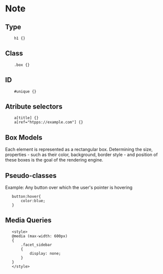 # Note

## Type
```
    h1 {}
```

## Class
```
    .box {}
```

## ID
```
    #unique {}
```

## Atribute selectors
```
    a[title] {}
    a[ref="htpps://example.com"] {}
```

## Box Models
 Each element is represented as a rectangular box. Determining the size, properties - such as their color, background, border style - and position of these boxes is the goal of the rendering engine.

 ## Pseudo-classes
 Example:
    Any button over which the user's pointer is hovering
 ```
    button:hover{
        color:blue;
    }
 ```

 ## Media Queries
 ```
    <style>
    @media (max-width: 600px)
    {
        .facet_sidebar
        {
            display: none;
        }
    }
    </style>
 ```